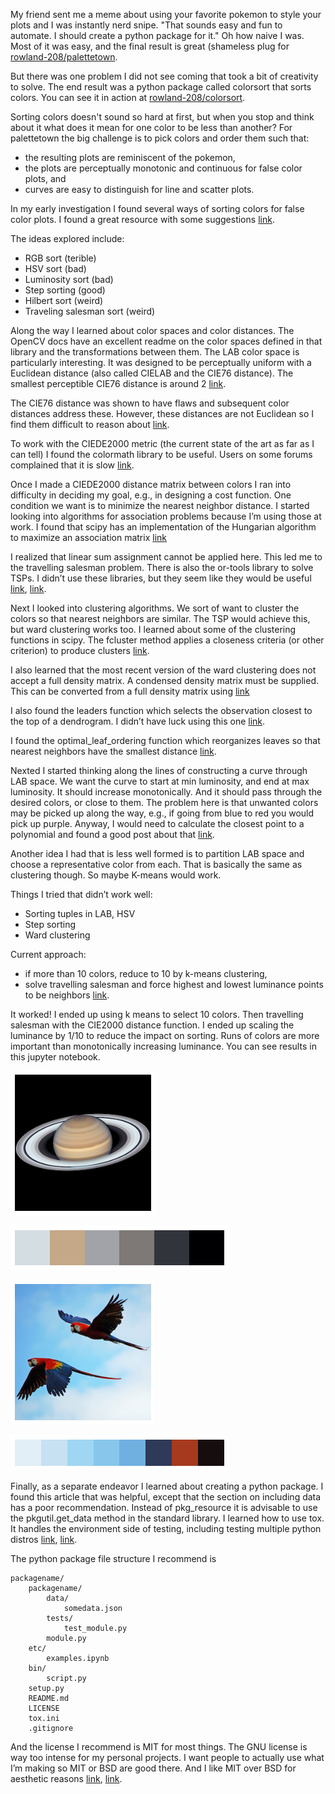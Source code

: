 My friend sent me a meme about using your favorite pokemon to style your plots and I was instantly nerd snipe.
"That sounds easy and fun to automate. I should create a python package for it."
Oh how naive I was.
Most of it was easy, and the final result is great (shameless plug for [rowland-208/palettetown](https://github.com/rowland-208/palettetown/blob/main/etc/examples.ipynb).

But there was one problem I did not see coming that took a bit of creativity to solve.
The end result was a python package called colorsort that sorts colors.
You can see it in action at [rowland-208/colorsort](https://github.com/rowland-208/colorsort/blob/main/etc/examples.ipynb).

Sorting colors doesn't sound so hard at first, but when you stop and think about it what does it mean for one color to be less than another?
For palettetown the big challenge is to pick colors and order them such that:
* the resulting plots are reminiscent of the pokemon,
* the plots are perceptually monotonic and continuous for false color plots, and
* curves are easy to distinguish for line and scatter plots.

In my early investigation I found several ways of sorting colors for false color plots.
I found a great resource with some suggestions [link](https://www.alanzucconi.com/2015/09/30/colour-sorting/).

The ideas explored include:
* RGB sort (terible)
* HSV sort (bad)
* Luminosity sort (bad)
* Step sorting (good)
* Hilbert sort (weird)
* Traveling salesman sort (weird)

Along the way I learned about color spaces and color distances. The OpenCV docs have an excellent readme on the color spaces defined in that library and the transformations between them. The LAB color space is particularly interesting. It was designed to be perceptually uniform with a Euclidean distance (also called CIELAB and the CIE76 distance). The smallest perceptible CIE76 distance is around 2 [link](https://docs.opencv.org/3.4/de/d25/imgproc_color_conversions.html).

The CIE76 distance was shown to have flaws and subsequent color distances address these. However, these distances are not Euclidean so I find them difficult to reason about [link](https://en.wikipedia.org/wiki/Color_difference).

To work with the CIEDE2000 metric (the current state of the art as far as I can tell) I found the colormath library to be useful. Users on some forums complained that it is slow [link](https://pypi.org/project/colormath/).

Once I made a CIEDE2000 distance matrix between colors I ran into difficulty in deciding my goal, e.g., in designing a cost function. One condition we want is to minimize the nearest neighbor distance. I started looking into algorithms for association problems because I’m using those at work. I found that scipy has an implementation of the Hungarian algorithm to maximize an association matrix [link](https://docs.scipy.org/doc/scipy/reference/generated/scipy.optimize.linear_sum_assignment.html)

I realized that linear sum assignment cannot be applied here. This led me to the travelling salesman problem. There is also the or-tools library to solve TSPs. I didn’t use these libraries, but they seem like they would be useful [link](https://pypi.org/project/ortools/), [link](https://developers.google.com/optimization/routing/tsp#python).

Next I looked into clustering algorithms. We sort of want to cluster the colors so that nearest neighbors are similar. The TSP would achieve this, but ward clustering works too. I learned about some of the clustering functions in scipy. The fcluster method applies a closeness criteria (or other criterion) to produce clusters [link](https://docs.scipy.org/doc/scipy/reference/generated/scipy.cluster.hierarchy.fcluster.html#scipy.cluster.hierarchy.fcluster).

I also learned that the most recent version of the ward clustering does not accept a full density matrix. A condensed density matrix must be supplied. This can be converted from a full density matrix using [link](https://docs.scipy.org/doc/scipy/reference/generated/scipy.spatial.distance.squareform.html)

I also found the leaders function which selects the observation closest to the top of a dendrogram. I didn’t have luck using this one [link](https://docs.scipy.org/doc/scipy/reference/generated/scipy.cluster.hierarchy.leaders.html#scipy.cluster.hierarchy.leaders).

I found the optimal_leaf_ordering function which reorganizes leaves so that nearest neighbors have the smallest distance [link](https://docs.scipy.org/doc/scipy/reference/generated/scipy.cluster.hierarchy.optimal_leaf_ordering.html#scipy.cluster.hierarchy.optimal_leaf_ordering).

Nexted I started thinking along the lines of constructing a curve through LAB space. We want the curve to start at min luminosity, and end at max luminosity. It should increase monotonically. And it should pass through the desired colors, or close to them. The problem here is that unwanted colors may be picked up along the way, e.g., if going from blue to red you would pick up purple. Anyway, I would need to calculate the closest point to a polynomial and found a good post about that [link](https://stackoverflow.com/questions/2742610/closest-point-on-a-cubic-bezier-curve).

Another idea I had that is less well formed is to partition LAB space and choose a representative color from each. That is basically the same as clustering though. So maybe K-means would work.

Things I tried that didn’t work well:
* Sorting tuples in LAB, HSV
* Step sorting
* Ward clustering

Current approach:
* if more than 10 colors, reduce to 10 by k-means clustering,
* solve travelling salesman and force highest and lowest luminance points to be neighbors [link](https://stackoverflow.com/questions/14527815/how-to-fix-the-start-and-end-points-in-travelling-salesmen-problem).

It worked! I ended up using k means to select 10 colors. Then travelling salesman with the CIE2000 distance function. I ended up scaling the luminance by 1/10 to reduce the impact on sorting. Runs of colors are more important than monotonically increasing luminance. You can see results in this jupyter notebook.

![alt text](../_assets/saturn.png)

![alt text](../_assets/saturn-colors.png)

![alt text](../_assets/parrots.png)

![alt text](../_assets/parrots-colors.png)

Finally, as a separate endeavor I learned about creating a python package. I found this article that was helpful, except that the section on including data has a poor recommendation. Instead of pkg_resource it is advisable to use the pkgutil.get_data method in the standard library. I learned how to use tox. It handles the environment side of testing, including testing multiple python distros [link](https://kiwidamien.github.io/making-a-python-package-viii-summary.html), [link](https://tox.readthedocs.io/en/latest/example/basic.html).

The python package file structure I recommend is

    packagename/
        packagename/
            data/
                somedata.json
            tests/
                test_module.py
            module.py
        etc/
            examples.ipynb
        bin/
            script.py
        setup.py
        README.md
        LICENSE
        tox.ini
        .gitignore

And the license I recommend is MIT for most things. The GNU license is way too intense for my personal projects. I want people to actually use what I’m making so MIT or BSD are good there. And I like MIT over BSD for aesthetic reasons [link](https://www.youtube.com/watch?v=DDx6gjwU0K8), [link](https://opensource.stackexchange.com/questions/217/what-are-the-essential-differences-between-the-bsd-and-mit-licences).



